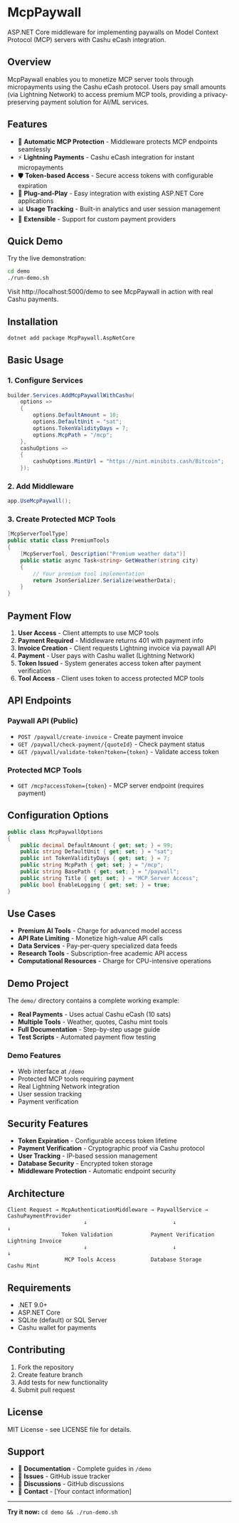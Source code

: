 # McpPaywall

ASP.NET Core middleware for implementing paywalls on Model Context Protocol (MCP) servers with Cashu eCash integration.

## Overview

McpPaywall enables you to monetize MCP server tools through micropayments using the Cashu eCash protocol. Users pay small amounts (via Lightning Network) to access premium MCP tools, providing a privacy-preserving payment solution for AI/ML services.

## Features

- 🔐 **Automatic MCP Protection** - Middleware protects MCP endpoints seamlessly
- ⚡ **Lightning Payments** - Cashu eCash integration for instant micropayments  
- 🛡️ **Token-based Access** - Secure access tokens with configurable expiration
- 🎯 **Plug-and-Play** - Easy integration with existing ASP.NET Core applications
- 📊 **Usage Tracking** - Built-in analytics and user session management
- 🔧 **Extensible** - Support for custom payment providers

## Quick Demo

Try the live demonstration:

```bash
cd demo
./run-demo.sh
```

Visit http://localhost:5000/demo to see McpPaywall in action with real Cashu payments.

## Installation

```bash
dotnet add package McpPaywall.AspNetCore
```

## Basic Usage

### 1. Configure Services

```csharp
builder.Services.AddMcpPaywallWithCashu(
    options =>
    {
        options.DefaultAmount = 10;
        options.DefaultUnit = "sat";
        options.TokenValidityDays = 7;
        options.McpPath = "/mcp";
    },
    cashuOptions =>
    {
        cashuOptions.MintUrl = "https://mint.minibits.cash/Bitcoin";
    });
```

### 2. Add Middleware

```csharp
app.UseMcpPaywall();
```

### 3. Create Protected MCP Tools

```csharp
[McpServerToolType]
public static class PremiumTools
{
    [McpServerTool, Description("Premium weather data")]
    public static async Task<string> GetWeather(string city)
    {
        // Your premium tool implementation
        return JsonSerializer.Serialize(weatherData);
    }
}
```

## Payment Flow

1. **User Access** - Client attempts to use MCP tools
2. **Payment Required** - Middleware returns 401 with payment info
3. **Invoice Creation** - Client requests Lightning invoice via paywall API
4. **Payment** - User pays with Cashu wallet (Lightning Network)
5. **Token Issued** - System generates access token after payment verification
6. **Tool Access** - Client uses token to access protected MCP tools

## API Endpoints

### Paywall API (Public)
- `POST /paywall/create-invoice` - Create payment invoice
- `GET /paywall/check-payment/{quoteId}` - Check payment status
- `GET /paywall/validate-token?token={token}` - Validate access token

### Protected MCP Tools
- `GET /mcp?accessToken={token}` - MCP server endpoint (requires payment)

## Configuration Options

```csharp
public class McpPaywallOptions
{
    public decimal DefaultAmount { get; set; } = 99;
    public string DefaultUnit { get; set; } = "sat";
    public int TokenValidityDays { get; set; } = 7;
    public string McpPath { get; set; } = "/mcp";
    public string BasePath { get; set; } = "/paywall";
    public string Title { get; set; } = "MCP Server Access";
    public bool EnableLogging { get; set; } = true;
}
```

## Use Cases

- **Premium AI Tools** - Charge for advanced model access
- **API Rate Limiting** - Monetize high-value API calls
- **Data Services** - Pay-per-query specialized data feeds
- **Research Tools** - Subscription-free academic API access
- **Computational Resources** - Charge for CPU-intensive operations

## Demo Project

The `demo/` directory contains a complete working example:

- **Real Payments** - Uses actual Cashu eCash (10 sats)
- **Multiple Tools** - Weather, quotes, Cashu mint tools
- **Full Documentation** - Step-by-step usage guide
- **Test Scripts** - Automated payment flow testing

### Demo Features
- Web interface at `/demo`
- Protected MCP tools requiring payment
- Real Lightning Network integration
- User session tracking
- Payment verification

## Security Features

- **Token Expiration** - Configurable access token lifetime
- **Payment Verification** - Cryptographic proof via Cashu protocol
- **User Tracking** - IP-based session management
- **Database Security** - Encrypted token storage
- **Middleware Protection** - Automatic endpoint security

## Architecture

```
Client Request → McpAuthenticationMiddleware → PaywallService → CashuPaymentProvider
                        ↓                           ↓                    ↓
                 Token Validation            Payment Verification    Lightning Invoice
                        ↓                           ↓                    ↓
                  MCP Tools Access           Database Storage        Cashu Mint
```

## Requirements

- .NET 9.0+
- ASP.NET Core
- SQLite (default) or SQL Server
- Cashu wallet for payments

## Contributing

1. Fork the repository
2. Create feature branch
3. Add tests for new functionality
4. Submit pull request

## License

MIT License - see LICENSE file for details.

## Support

- 📖 **Documentation** - Complete guides in `/demo`
- 🐛 **Issues** - GitHub issue tracker
- 💬 **Discussions** - GitHub discussions
- 📧 **Contact** - [Your contact information]

---

**Try it now:** `cd demo && ./run-demo.sh`
